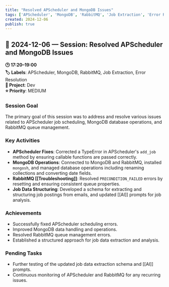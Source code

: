 ```yaml
---
title: "Resolved APScheduler and MongoDB Issues"
tags: ['APScheduler', 'MongoDB', 'RabbitMQ', 'Job Extraction', 'Error Resolution']
created: 2024-12-06
publish: true
---
```


## 📅 2024-12-06 — Session: Resolved APScheduler and MongoDB Issues

**🕒 17:20–19:00**  
**🏷️ Labels**: APScheduler, MongoDB, RabbitMQ, Job Extraction, Error Resolution  
**📂 Project**: Dev  
**⭐ Priority**: MEDIUM  


### Session Goal
The primary goal of this session was to address and resolve various issues related to APScheduler job scheduling, MongoDB database operations, and RabbitMQ queue management.

### Key Activities
- **APScheduler Fixes**: Corrected a TypeError in APScheduler's `add_job` method by ensuring callable functions are passed correctly.
- **MongoDB Operations**: Connected to MongoDB and RabbitMQ, installed `mongosh`, and managed database operations including renaming collections and converting date fields.
- **RabbitMQ [[Troubleshooting]]**: Resolved `PRECONDITION_FAILED` errors by resetting and ensuring consistent queue properties.
- **Job Data Structuring**: Developed a schema for extracting and structuring job postings from emails, and updated [[AI]] prompts for job analysis.

### Achievements
- Successfully fixed APScheduler scheduling errors.
- Improved MongoDB data handling and operations.
- Resolved RabbitMQ queue management errors.
- Established a structured approach for job data extraction and analysis.

### Pending Tasks
- Further testing of the updated job data extraction schema and [[AI]] prompts.
- Continuous monitoring of APScheduler and RabbitMQ for any recurring issues.
